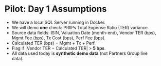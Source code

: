 # Pilot: Day 1 Assumptions

- We have a local SQL Server running in Docker.
- We will demo **one** check: PRIIPs Total Expense Ratio (TER) variance.
- Source data fields: ISIN, Valuation Date (month-end), Vendor TER (bps), Mgmt Fee (bps), Tx Cost (bps), Perf Fee (bps).
- Calculated TER (bps) = Mgmt + Tx + Perf.
- Flag if |Vendor TER − Calculated TER| > **5 bps**.
- All data used today is **synthetic demo data** (not Partners Group live data).
